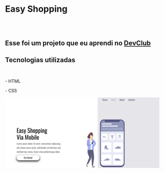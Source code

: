<h1> Easy Shopping</h1>
<br>
<br>
<h2>Esse foi um projeto que eu aprendi no <a href="https://rodolfomori.com.br/devclub">DevClub <a/></h2>
  <h2>Tecnologias utilizadas</h2>
  <br>
 <p> - HTML</p>
 <p> - CSS</p>
  <img src="https://github.com/Paolavarela/Easy-Shopping/blob/master/Assets/Desktop.png?raw=true">
 

